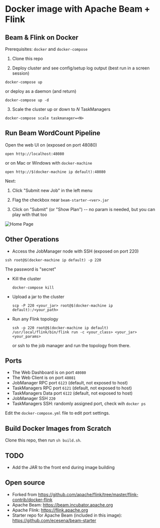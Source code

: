 # Docker image with Apache Beam + Flink

## Beam & Flink on Docker

Prerequisites: `docker` and `docker-compose`

1. Clone this repo

2. Deploy cluster and see config/setup log output (best run in a screen session)

  `docker-compose up`

  or deploy as a daemon (and return)

  `docker-compose up -d`

3. Scale the cluster up or down to *N* TaskManagers

  `docker-compose scale taskmanager=<N>`

## Run Beam WordCount Pipeline

Open the web UI on (exposed on port 48080)

   `open http://localhost:48080`

   or on Mac or Windows with `docker-machine`

   `open http://$(docker-machine ip default):48080`
   
Next:

1. Click "Submit new Job" in the left menu

2. Flag the checkbox near `beam-starter-<ver>.jar`

3. Click on "Submit" (or "Show Plan") -- no param is needed, but you can play with that too

![Home Page](https://raw.githubusercontent.com/ecesena/docker-beam-flink/master/screenshots/showplan.png)

## Other Operations

- Access the JobManager node with SSH (exposed on port 220)

`ssh root@$(docker-machine ip default) -p 220`

The password is "secret"

- Kill the cluster

   `docker-compose kill`

- Upload a jar to the cluster

   `scp -P 220 <your_jar> root@$(docker-machine ip default):/<your_path>`

- Run any Flink topology

   `ssh -p 220 root@$(docker-machine ip default) /usr/local/flink/bin/flink run -c <your_class> <your_jar> <your_params>`

   or ssh to the job manager and run the topology from there.

## Ports

- The Web Dashboard is on port `48080`
- The Web Client is on port `48081`
- JobManager RPC port `6123` (default, not exposed to host)
- TaskManagers RPC port `6121` (default, not exposed to host)
- TaskManagers Data port `6122` (default, not exposed to host)
- JobManager SSH `220`
- TaskManagers SSH: randomly assigned port, check wih `docker ps`

Edit the `docker-compose.yml` file to edit port settings.

## Build Docker Images from Scratch

Clone this repo, then run `sh build.sh`.

## TODO

- Add the JAR to the front end during image building

## Open source

 - Forked from https://github.com/apache/flink/tree/master/flink-contrib/docker-flink
 - Apache Beam: https://beam.incubator.apache.org
 - Apache Flink: https://flink.apache.org
 - Starter repo for Apache Beam (included in this image): https://github.com/ecesena/beam-starter
